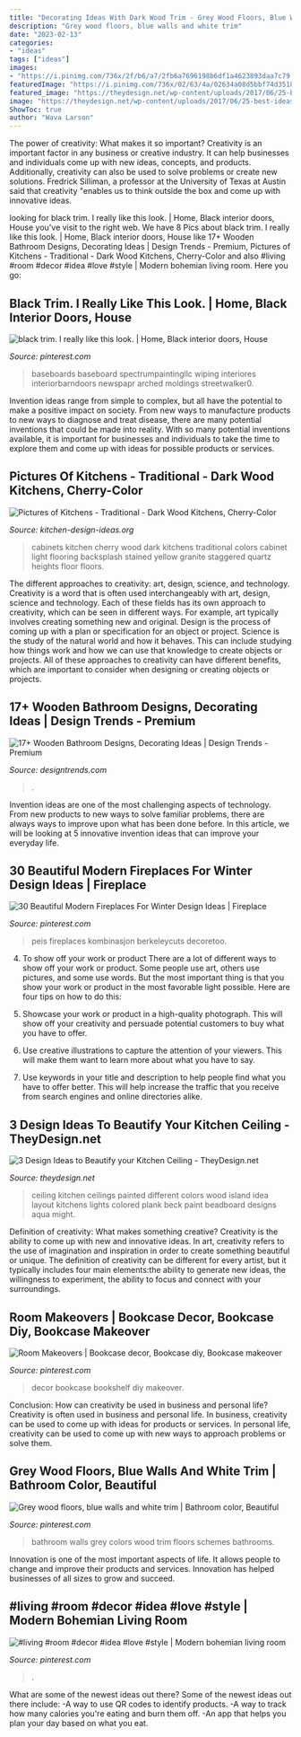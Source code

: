 ```yaml
---
title: "Decorating Ideas With Dark Wood Trim - Grey Wood Floors, Blue Walls And White Trim"
description: "Grey wood floors, blue walls and white trim"
date: "2023-02-13"
categories:
- "ideas"
tags: ["ideas"]
images:
- "https://i.pinimg.com/736x/2f/b6/a7/2fb6a7696198b6df1a4623893daa7c79.jpg"
featuredImage: "https://i.pinimg.com/736x/02/63/4a/02634a08d5bbf74d351892956521994a--black-bookshelf-affordable-home-decor.jpg"
featured_image: "https://theydesign.net/wp-content/uploads/2017/06/25-best-ideas-about-kitchen-ceilings-on-pinterest-kitchen-regarding-kitchen-ceiling-3-design-ideas-to-beautify-your-kitchen-ceiling.jpg"
image: "https://theydesign.net/wp-content/uploads/2017/06/25-best-ideas-about-kitchen-ceilings-on-pinterest-kitchen-regarding-kitchen-ceiling-3-design-ideas-to-beautify-your-kitchen-ceiling.jpg"
ShowToc: true
author: "Wava Larson"
---
```



The power of creativity: What makes it so important?
Creativity is an important factor in any business or creative industry. It can help businesses and individuals come up with new ideas, concepts, and products. Additionally, creativity can also be used to solve problems or create new solutions. Fredrick Silliman, a professor at the University of Texas at Austin said that creativity "enables us to think outside the box and come up with innovative ideas.

	

		
looking for black trim. I really like this look. | Home, Black interior doors, House you've visit to the right web. We have 8 Pics about black trim. I really like this look. | Home, Black interior doors, House like 17+ Wooden Bathroom Designs, Decorating Ideas | Design Trends - Premium, Pictures of Kitchens - Traditional - Dark Wood Kitchens, Cherry-Color and also #living #room #decor #idea #love #style | Modern bohemian living room. Here you go:
		
    
## Black Trim. I Really Like This Look. | Home, Black Interior Doors, House

<img loading=lazy src="https://i.pinimg.com/736x/2f/b6/a7/2fb6a7696198b6df1a4623893daa7c79.jpg" onerror="this.onerror=null;this.src='https://tse1.mm.bing.net/th?id=OIP.pUP-RBzEstyWD6GYKFWF8wHaJ4&amp;pid=15.1';" alt="black trim. I really like this look. | Home, Black interior doors, House">

_Source: pinterest.com_

>baseboards baseboard spectrumpaintingllc wiping interiores interiorbarndoors newspapr arched moldings streetwalker0. 

	

Invention ideas range from simple to complex, but all have the potential to make a positive impact on society. From new ways to manufacture products to new ways to diagnose and treat disease, there are many potential inventions that could be made into reality. With so many potential inventions available, it is important for businesses and individuals to take the time to explore them and come up with ideas for possible products or services.

    
## Pictures Of Kitchens - Traditional - Dark Wood Kitchens, Cherry-Color

<img loading=lazy src="http://www.kitchen-design-ideas.org/images/kitchen-cabinets-traditional-dark-wood-cherry-color-019-s2554103-staggered-heights.jpg" onerror="this.onerror=null;this.src='https://tse1.mm.bing.net/th?id=OIP.z25neeOm8n06Ex7-AJmFtQHaLD&amp;pid=15.1';" alt="Pictures of Kitchens - Traditional - Dark Wood Kitchens, Cherry-Color">

_Source: kitchen-design-ideas.org_

>cabinets kitchen cherry wood dark kitchens traditional colors cabinet light flooring backsplash stained yellow granite staggered quartz heights floor floors. 

	

The different approaches to creativity: art, design, science, and technology.
Creativity is a word that is often used interchangeably with art, design, science and technology. Each of these fields has its own approach to creativity, which can be seen in different ways. For example, art typically involves creating something new and original. Design is the process of coming up with a plan or specification for an object or project. Science is the study of the natural world and how it behaves. This can include studying how things work and how we can use that knowledge to create objects or projects. All of these approaches to creativity can have different benefits, which are important to consider when designing or creating objects or projects.

    
## 17+ Wooden Bathroom Designs, Decorating Ideas | Design Trends - Premium

<img loading=lazy src="https://images.designtrends.com/wp-content/uploads/2016/03/09141514/Wooden-Rustic-Bathroom.jpg" onerror="this.onerror=null;this.src='https://tse2.mm.bing.net/th?id=OIP.cdKEIhKBkmZWffZsuvgh4QHaLH&amp;pid=15.1';" alt="17+ Wooden Bathroom Designs, Decorating Ideas | Design Trends - Premium">

_Source: designtrends.com_

>. 

	

Invention ideas are one of the most challenging aspects of technology. From new products to new ways to solve familiar problems, there are always ways to improve upon what has been done before. In this article, we will be looking at 5 innovative invention ideas that can improve your everyday life.

    
## 30 Beautiful Modern Fireplaces For Winter Design Ideas | Fireplace

<img loading=lazy src="https://i.pinimg.com/736x/94/81/db/9481db3b640f1f9535e13290f38bc07b.jpg" onerror="this.onerror=null;this.src='https://tse3.mm.bing.net/th?id=OIP.mjQauiB_-eW8vWlhzQx9jQHaKG&amp;pid=15.1';" alt="30 Beautiful Modern Fireplaces For Winter Design Ideas | Fireplace">

_Source: pinterest.com_

>peis fireplaces kombinasjon berkeleycuts decoretoo. 

	

4. To show off your work or product
There are a lot of different ways to show off your work or product. Some people use art, others use pictures, and some use words. But the most important thing is that you show your work or product in the most favorable light possible. Here are four tips on how to do this:
1. Showcase your work or product in a high-quality photograph. This will show off your creativity and persuade potential customers to buy what you have to offer.

2. Use creative illustrations to capture the attention of your viewers. This will make them want to learn more about what you have to say.

3. Use keywords in your title and description to help people find what you have to offer better. This will help increase the traffic that you receive from search engines and online directories alike.


    
## 3 Design Ideas To Beautify Your Kitchen Ceiling - TheyDesign.net

<img loading=lazy src="https://theydesign.net/wp-content/uploads/2017/06/25-best-ideas-about-kitchen-ceilings-on-pinterest-kitchen-regarding-kitchen-ceiling-3-design-ideas-to-beautify-your-kitchen-ceiling.jpg" onerror="this.onerror=null;this.src='https://tse2.mm.bing.net/th?id=OIP.2_7Ot2AedHKFU_f6biAV0wHaLR&amp;pid=15.1';" alt="3 Design Ideas to Beautify your Kitchen Ceiling - TheyDesign.net">

_Source: theydesign.net_

>ceiling kitchen ceilings painted different colors wood island idea layout kitchens lights colored plank beck paint beadboard designs aqua might. 

	

Definition of creativity: What makes something creative?
Creativity is the ability to come up with new and innovative ideas. In art, creativity refers to the use of imagination and inspiration in order to create something beautiful or unique. The definition of creativity can be different for every artist, but it typically includes four main elements:the ability to generate new ideas, the willingness to experiment, the ability to focus and connect with your surroundings.

    
## Room Makeovers | Bookcase Decor, Bookcase Diy, Bookcase Makeover

<img loading=lazy src="https://i.pinimg.com/736x/02/63/4a/02634a08d5bbf74d351892956521994a--black-bookshelf-affordable-home-decor.jpg" onerror="this.onerror=null;this.src='https://tse2.mm.bing.net/th?id=OIP.geQlEK0jjqigp1R_yP3sVwHaLG&amp;pid=15.1';" alt="Room Makeovers | Bookcase decor, Bookcase diy, Bookcase makeover">

_Source: pinterest.com_

>decor bookcase bookshelf diy makeover. 

	

Conclusion: How can creativity be used in business and personal life?
Creativity is often used in business and personal life. In business, creativity can be used to come up with ideas for products or services. In personal life, creativity can be used to come up with new ways to approach problems or solve them.

    
## Grey Wood Floors, Blue Walls And White Trim | Bathroom Color, Beautiful

<img loading=lazy src="https://i.pinimg.com/736x/bc/ca/19/bcca19202b59885cb1e8412ec58f56fb--bathroom-colors-bathroom-color-schemes.jpg" onerror="this.onerror=null;this.src='https://tse4.mm.bing.net/th?id=OIP.nGhK9OB3rS4tbSGcYCC0tAHaKe&amp;pid=15.1';" alt="Grey wood floors, blue walls and white trim | Bathroom color, Beautiful">

_Source: pinterest.com_

>bathroom walls grey colors wood trim floors schemes bathrooms. 

	

Innovation is one of the most important aspects of life. It allows people to change and improve their products and services. Innovation has helped businesses of all sizes to grow and succeed.

    
## #living #room #decor #idea #love #style | Modern Bohemian Living Room

<img loading=lazy src="https://i.pinimg.com/736x/48/f5/c1/48f5c1922d94745c5e0dfdd514d772e1.jpg" onerror="this.onerror=null;this.src='https://tse4.mm.bing.net/th?id=OIP.XLP737uwMgv8vlQoFpEPegHaLH&amp;pid=15.1';" alt="#living #room #decor #idea #love #style | Modern bohemian living room">

_Source: pinterest.com_

>. 

	

What are some of the newest ideas out there?
Some of the newest ideas out there include: 
-A way to use QR codes to identify products. 
-A way to track how many calories you're eating and burn them off. 
-An app that helps you plan your day based on what you eat.


